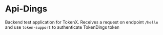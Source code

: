 # Api-Dings
Backend test application for TokenX.
Receives a request on endpoint `/hello` and use `token-support` to authenticate TokenDings token